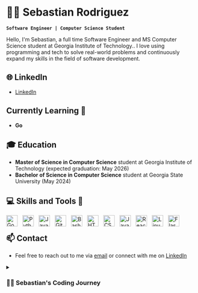 # 👨‍💻 Sebastian Rodriguez

**`Software Engineer | Computer Science Student  `**

Hello, I'm Sebastian, a full time Software Engineer and MS Computer Science student at Georgia Institute of Technology.. I love using programming and tech to solve real-world problems and continuously expand my skills in the field of software development.

## 🌐 LinkedIn
- [LinkedIn](https://www.linkedin.com/in/rodriguezseba2001/)

## Currently Learning 🧠 
- **Go**

## 🎓 Education
- **Master of Science in Computer Science** student at Georgia Institute of Technology (expected graduation: May 2026)
- **Bachelor of Science in Computer Science** student at Georgia State University (May 2024)

## 💻 Skills and Tools 🧰
<img align="left" alt="Go" width="30px" style="padding-right:10px;" src="https://cdn.jsdelivr.net/gh/devicons/devicon/icons/go/go-plain.svg" />
<img align="left" alt="Python" width="30px" style="padding-right:10px;" src="https://cdn.jsdelivr.net/gh/devicons/devicon/icons/python/python-plain.svg" />
<img align="left" alt="Java" width="30px" style="padding-right:10px;" src="https://cdn.jsdelivr.net/gh/devicons/devicon/icons/java/java-original.svg"/>
<img align="left" alt="Git" width="30px" style="padding-right:10px;" src="https://cdn.jsdelivr.net/gh/devicons/devicon/icons/git/git-original.svg" />
<img align="left" alt="Bash" width="30px" style="padding-right:10px;" src="https://cdn.jsdelivr.net/gh/devicons/devicon/icons/bash/bash-original.svg" />
<img align="left" alt="HTML" width="30px" style="padding-right:10px;" src="https://cdn.jsdelivr.net/gh/devicons/devicon/icons/html5/html5-plain.svg" />
<img align="left" alt="CSS" width="30px" style="padding-right:10px;" src="https://cdn.jsdelivr.net/gh/devicons/devicon/icons/css3/css3-plain.svg" />
<img align="left" alt="JavaScript" width="30px" style="padding-right:10px;" src="https://cdn.jsdelivr.net/gh/devicons/devicon/icons/javascript/javascript-plain.svg" />
<img align="left" alt="React" width="30px" style="padding-right:10px;" src="https://cdn.jsdelivr.net/gh/devicons/devicon/icons/react/react-original.svg" />
<img align="left" alt="Linux" width="30px" style="padding-right:10px;" src="https://cdn.jsdelivr.net/gh/devicons/devicon/icons/linux/linux-original.svg" />
<img align="left" alt="Flask" width="30px" style="padding-right:10px;" src="https://cdn.jsdelivr.net/gh/devicons/devicon/icons/flask/flask-original.svg" />

<br />

## 📫 Contact
- Feel free to reach out to me via [email](rodriguezseba2001@gmail.com) or connect with me on [LinkedIn](https://www.linkedin.com/in/sebastianrodriguez/)


<details> 
<summary><h3>👨‍💻 Sebastian's Coding Journey</h3></summary>
    I embarked on my coding journey back in 2021, stepping into my very first Computer Science class with a curious mind and a blank slate. At that point, lines of code were mysterious strings of characters that held immense potential yet seemed entirely foreign.

Fast forward two years, and the transformation has been remarkable. What began as an exploration has evolved into a passionate pursuit of software development. I find myself currently working in an exciting role as a Software Engineering Intern, contributing my skills and knowledge to real-world projects.

Beyond coding, my interests are all things tech-related and the constantly evolving landscape of technology, enjoy gaming as a creative escape, and love tackling challenges, both in the digital and beyond.
